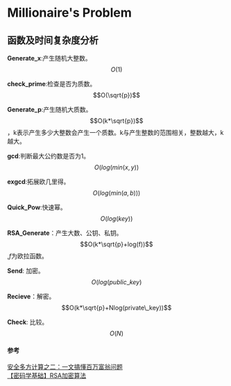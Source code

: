 # Millionaire's Problem

## 函数及时间复杂度分析

**Generate_x**:产生随机大整数。 $$ O(1)$$

**check_prime**:检查是否为质数。 $$O(\sqrt{p})$$

**Generate_p**:产生随机大质数。 $$O(k*\sqrt{p})$$，k表示产生多少大整数会产生一个质数。k与产生整数的范围相关，整数越大，k越大。

**gcd**:判断最大公约数是否为1。 $$O(log(min(x,y))$$

**exgcd**:拓展欧几里得。 $$O(log(min(a,b)))$$

**Quick_Pow**:快速幂。 $$O(log(key))$$

**RSA_Generate**：产生大数、公钥、私钥。 $$O(k*\sqrt{p}+log(f))$$,$f$为欧拉函数。

**Send**: 加密。 $$O(log(public\_key)$$

**Recieve**：解密。 $$O(k*\sqrt{p}+Nlog(private\_key))$$

**Check**: 比较。 $$O(N)$$

#### 参考

[安全多方计算之二：一文搞懂百万富翁问题](https://blog.csdn.net/apr15/article/details/128348229?ops_request_misc=%257B%2522request%255Fid%2522%253A%2522DC9ED0BE-F6A4-4ECC-9364-1207C2060432%2522%252C%2522scm%2522%253A%252220140713.130102334..%2522%257D&request_id=DC9ED0BE-F6A4-4ECC-9364-1207C2060432&biz_id=0&utm_medium=distribute.pc_search_result.none-task-blog-2~all~top_positive~default-1-128348229-null-null.142^v100^pc_search_result_base3&utm_term=百万富翁问题&spm=1018.2226.3001.4187) <br>
[【密码学基础】RSA加密算法](https://blog.csdn.net/qq_16763983/article/details/128101681?ops_request_misc=%257B%2522request%255Fid%2522%253A%25221680307C-55C2-44EA-8D02-345C9AB8491B%2522%252C%2522scm%2522%253A%252220140713.130102334..%2522%257D&request_id=1680307C-55C2-44EA-8D02-345C9AB8491B&biz_id=0&utm_medium=distribute.pc_search_result.none-task-blog-2~blog~top_positive~default-1-128101681-null-null.nonecase&utm_term=rsa加密&spm=1018.2226.3001.4450)

